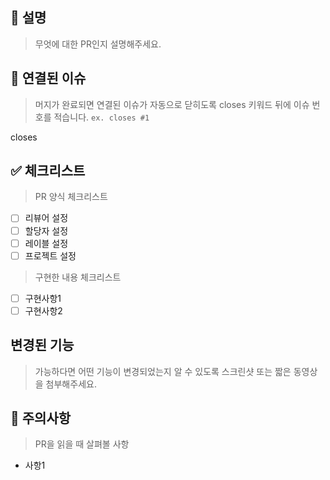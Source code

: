 ## 💁 설명

> 무엇에 대한 PR인지 설명해주세요.

## 🔗 연결된 이슈

> 머지가 완료되면 연결된 이슈가 자동으로 닫히도록 closes 키워드 뒤에 이슈 번호를 적습니다. `ex. closes #1`

closes

## ✅ 체크리스트

> PR 양식 체크리스트

- [ ] 리뷰어 설정
- [ ] 할당자 설정
- [ ] 레이블 설정
- [ ] 프로젝트 설정

> 구현한 내용 체크리스트

- [ ] 구현사항1
- [ ] 구현사항2

## 변경된 기능

> 가능하다면 어떤 기능이 변경되었는지 알 수 있도록 스크린샷 또는 짧은 동영상을 첨부해주세요.

## 🚨 주의사항

> PR을 읽을 때 살펴볼 사항

- 사항1
